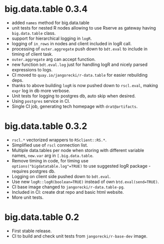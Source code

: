 # big.data.table 0.3.4

* added `names` method for big.data.table
* unit tests for nested R nodes allowing to use Rserve as gateway having `big.data.table` class.
* support for hierarchical logging in `logR`.
* logging of `in_rows` in nodes and client included in logR call.
* processing of `outer.aggregate` push down to `bdt.eval` to include in timing of client task.
* `outer.aggregate` arg can accept function.
* new function `bdt.eval.log` just for handling logR and nicely parsed expressions to logs.
* CI moved to `quay.io/jangorecki/r-data.table` for easier rebuilding deps.
* thanks to above building `logR` is now pushed down to `rscl.eval`, making `expr` log in db more verbose.
* Unit tests for logging to postgres db, auto skip when desired.
* Using `postgres` service in CI.
* Single CI job, generating tech homepage with `drat@artifacts`.

# big.data.table 0.3.2

* `rscl.*` vectorized wrappers to `RSclient::RS.*`.
* Simplified use of `rscl` connection list.
* Multiple data.tables per node when storing with different variable names, `new.var` arg in `[.big.data.table`.
* Remove timing in code, for timing use `options("bigdatatable.log"=TRUE)` to use suggested logR package - requires postgres db.
* Logging on client side pushed down to `bdt.eval`.
* Use new `logR::logR(boolean=TRUE)` instead of own `btd.eval(send=TRUE)`.
* CI base image changed to `jangorecki/r-data.table-pg`.
* Included in CI: create drat repo and basic html website.
* More unit tests.

# big.data.table 0.2

* First stable release.
* CI to build and check unit tests from `jangorecki/r-base-dev` image.
